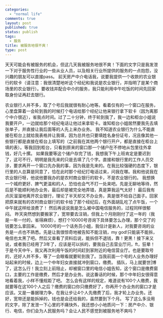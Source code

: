 ```yaml
--- 
categories: 
  - "normal life"
comments: true
layout: post
published: true
status: publish
tags: 
  - 服务
title: 被服务地很不爽！
type: post
---
```

天天可能会有被服务的机会，但这几天我被服务地很不爽！下面的文字只是我发泄一下对于服务性行业的一些从业人员，以及相关行业所提供的服务的一点抱怨，没兴趣的朋友可以直接pass。
  前天房产中介电话我，说要我提供一个收款的农业银行的软卡（请注意：我很清楚地听这个经纪和我说是农业银行，并指明了是某个商场里的农业银行）。要收钱并配合中介的服务，我只能利用中午吃饭的时间先回家取身份证再赶去银行。
 
<!--more-->
农业银行人并不多，取了个号后我就很有耐心地等。看着仅有的一个窗口在服务，心里盘算着一会轮到我的时候打个电话给那个经纪让他来银行拿下软卡（因为离那个中介很近），省我点时间。过了二十分钟，终于轮到我了，我一边和柜台小姐说我要开户，一边就给那个经纪电话让他过来拿软卡。谁知柜台小姐居然要我先去填张单子，并直接让我后面等的人先上来办业务。
  我不知道农业银行为什么不能直接在柜台上就给我表格并让我填，因为总共也只要填姓名身份证号，况且像其他一些银行都是直接在柜台上填写的（之前我在其他两个银行开户，都是直接在柜台上填的表）。等我回到柜台，只看到原来的窗口那一个储户在不停地从包里往外拿钱，好几十摞。
  如果我要等这个储户存完了钱，我想我下午上班肯定是要迟到了，这可不行，明明是我先来的只是去填了几个字。直接和银行里的工作人员交涉，要求再开一个窗口先办我的事，因为我是先来的。在我比较强硬的态度下，银行里的人总算是同意了，恰在此时那个经纪打电话过来，问我在哪。我和他说我在农业银行呀，他说他要我办的是农村商业银行的软卡，不是农业银行的。
  我想换一个城府更好、脾气更温和的人，恐怕也会气不打一处来吧。先是无聊地等待，然后是不能顺利地办业务，最后却是被完全地弄错，真是算我运气太好！
  最后我有点灰溜溜地离开农业银行，理论了半天却又不办业务，真是很不给自己面子。回家把原来就有的农村商业银行的软卡给了那个经纪后，在外面胡乱吃了点午饭，一个中午就这样给浪费了！
  然后再说说我是怎么被中国电信服务的，过程同样很郁闷。
  昨天突然想到要搬家了，宽带要去注销，但我上个月刚刚付了这一年的（我是一年一付的，省得麻烦），想打个10000号咨询下具体要怎么办理，那个交了的钱要怎么拿回来。
  10000号的一个话务员小姐，我估计是新人，对我要咨询的业务是一点也不熟悉。先是让我很惊奇地被告知不能注销，my god!只能装不能拆，电信也太黑了吧。然后又查看了资料后说，能拆但不退钱，靠！更黑！接下来又说，或者我已经用了3年了，应该是可以拆的，要我自己去营业厅问，ft，狂晕！
  于是今天中午，我又再次利用午饭的时间赶到家附近的电信营业厅。也是要取号的，还好人并不多，等了一会眼看就要轮到我了。当我前面一个号的人业务办理好站起来的时候，边上一个中年妇女直接就冲到窗口，缴费。
  插队，马上就要世|博了，这怎么行！我立刻上前阻止，却被窗口里的电信小姐告知，这个窗口是缴费窗口，主要的工作是缴费，然后才是办业务。说这番话的时候，那个中年妇女很得意地看着我，小样不懂规距了吧。
  怎么会有这样的规定，难道说有100个人缴费，我就要等在这100个人之后？缴费的窗口你只缴费好了，你再开个办业务的窗口才是应该。又是一番据理力争，在我让步让4个人先缴费了后，我才轮上办业务。还好，宽带还是能拆掉的，钱也是会还给我的，虽然要到下个月。
  写了这么多没用的文字，除了发泄一下心里的不痛快外，我还想小小地质问一下：房产中介、银行、电信，你们会为人民服务吗？会让人民不感觉到被服务地不爽吗？
